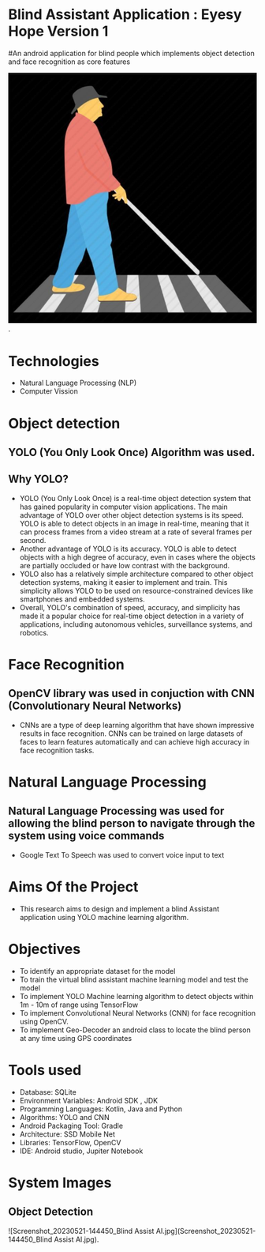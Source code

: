 # Blind Assistant Application : Eyesy Hope Version 1
#An android application for blind people which implements object detection and face recognition as core features

![img.png](img.png).

# Technologies
- Natural Language Processing (NLP)
- Computer Vission

# Object detection
## YOLO (You Only Look Once) Algorithm was used.

## Why YOLO?

- YOLO (You Only Look Once) is a real-time object detection system that has gained popularity in computer vision applications. The main advantage of YOLO over other object detection systems is its speed. YOLO is able to detect objects in an image in real-time, meaning that it can process frames from a video stream at a rate of several frames per second.
- Another advantage of YOLO is its accuracy. YOLO is able to detect objects with a high degree of accuracy, even in cases where the objects are partially occluded or have low contrast with the background.
- YOLO also has a relatively simple architecture compared to other object detection systems, making it easier to implement and train. This simplicity allows YOLO to be used on resource-constrained devices like smartphones and embedded systems.
- Overall, YOLO's combination of speed, accuracy, and simplicity has made it a popular choice for real-time object detection in a variety of applications, including autonomous vehicles, surveillance systems, and robotics.

# Face Recognition
## OpenCV library was used in conjuction with CNN (Convolutionary Neural Networks) 
- CNNs are a type of deep learning algorithm that have shown impressive results in face recognition. CNNs can be trained on large datasets of faces to learn features automatically and can achieve high accuracy in face recognition tasks.

# Natural Language Processing 
## Natural Language Processing was used for allowing the blind person to navigate through the system using voice commands
- Google Text To Speech was used to convert voice input to text

# Aims Of the Project
- This research aims to design and implement a blind Assistant application using YOLO machine learning algorithm.

# Objectives

- To identify an appropriate dataset for the model
- To train the virtual blind assistant machine learning model and test the model
- To implement YOLO Machine learning algorithm to detect objects within 1m - 10m of range using TensorFlow
- To implement Convolutional Neural Networks (CNN) for face recognition using OpenCV.
- To implement Geo-Decoder an android class to locate the blind person at any time using GPS coordinates

# Tools used

- Database: SQLite
- Environment Variables: Android SDK , JDK
- Programming Languages: Kotlin, Java and Python
- Algorithms: YOLO and CNN
- Android Packaging Tool: Gradle
- Architecture: SSD Mobile Net
- Libraries: TensorFlow, OpenCV
- IDE: Android studio, Jupiter Notebook

# System Images 

## Object Detection

![Screenshot_20230521-144450_Blind Assist AI.jpg](Screenshot_20230521-144450_Blind Assist AI.jpg).

  


